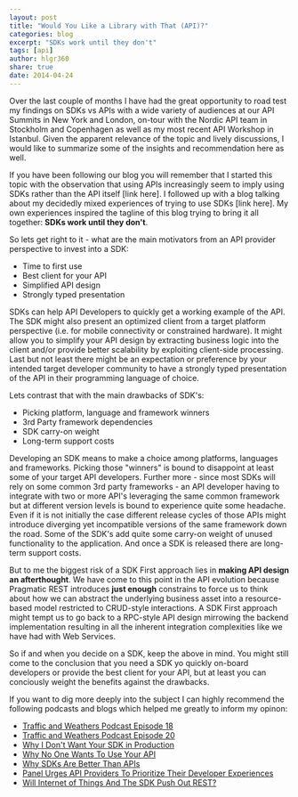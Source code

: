 ```yaml
---
layout: post
title: "Would You Like a Library with That (API)?"
categories: blog
excerpt: "SDKs work until they don't"
tags: [api]
author: hlgr360
share: true
date: 2014-04-24
---
```


Over the last couple of months I have had the great opportunity to road test my findings on SDKs vs APIs with a wide variety of audiences at our API Summits in New York and London, on-tour with the Nordic API team in Stockholm and Copenhagen as well as my most recent API Workshop in Istanbul. Given the apparent relevance of the topic and lively discussions, I would like to summarize some of the insights and recommendation here as well. 

If you have been following our blog you will remember that I started this topic with the observation that using APIs increasingly seem to imply using SDKs rather than the API itself [link here]. I followed up with a blog talking about my decidedly mixed experiences of trying to use SDKs [link here]. My own experiences inspired the tagline of this blog trying to bring it all together: **SDKs work until they don't**.

So lets get right to it - what are the main motivators from an API provider perspective to invest into a SDK:

* Time to first use 
* Best client for your API
* Simplified API design
* Strongly typed presentation

SDKs can help API Developers to quickly get a working example of the API. The SDK might also present an optimized client from a target platform perspective (i.e. for mobile connectivity or constrained hardware). It might allow you to simplify your API design by extracting business logic into the client and/or provide better scalability by exploiting client-side processing. Last but not least there might be an expectation or preference by your intended target developer community to have a strongly typed presentation of the API in their programming language of choice. 

Lets contrast that with the main drawbacks of SDK's:

* Picking platform, language and framework winners
* 3rd Party framework dependencies
* SDK carry-on weight
* Long-term support costs

Developing an SDK means to make a choice among platforms, languages and frameworks. Picking those "winners" is bound to disappoint at least some of your target API developers. Further more - since most SDKs will rely on some common 3rd party frameworks - an API developer having to integrate with two or more API's leveraging the same common framework but at different version levels is bound to experience quite some headache. Even if it is not initially the case different release cycles of those APIs might introduce diverging yet incompatible versions of the same framework down the road. Some of the SDK's add quite some carry-on weight of unused functionality to the application. And once a SDK is released there are long-term support costs.

But to me the biggest risk of a SDK First approach lies in **making API design an afterthought**. We have come to this point in the API evolution because Pragmatic REST introduces **just enough** constrains to force us to think about how we can abstract the underlying business asset into a resource-based model restricted to CRUD-style interactions. A SDK First approach might tempt us to go back to a RPC-style API design mirrowing the backend implementation resulting in all the inherent integration complexities like we have had with Web Services.

So if and when you decide  on a SDK, keep the above in mind. You might still come to the conclusion that you need a SDK yo quickly on-board developers or provide the best client for your API, but at least you can conciously weight the benefits against the drawbacks. 

If you want to dig more deeply into the subject I can highly recommend the following podcasts and blogs which helped me greatly to inform my opinon:

* [Traffic and Weathers Podcast Episode 18](http://trafficandweather.io/posts/2013/10/20/episode-18-this-will-be-way-easier)
* [Traffic and Weathers Podcast Episode 20](http://trafficandweather.io/posts/2013/12/27/episode-20-im-going-to-punch-a-wall)
* [Why I Don't Want Your SDK in Production](http://brandur.org/sdk)
* [Why No One Wants To Use Your API](http://apiux.com/2013/10/18/why-no-one-wants-to-use-your-api/)
* [Why SDKs Are Better Than APIs](http://blog.programmableweb.com/2013/10/04/when-sdks-are-better-than-apis/)
* [Panel Urges API Providers To Prioritize Their Developer Experiences](http://blog.programmableweb.com/2014/03/05/panel-urges-api-providers-to-prioritize-their-developer-experiences/)
*  [Will Internet of Things And The SDK Push Out REST?](http://apievangelist.com/2014/01/07/will-internet-of-things-and-the-sdk-push-out-rest/)
